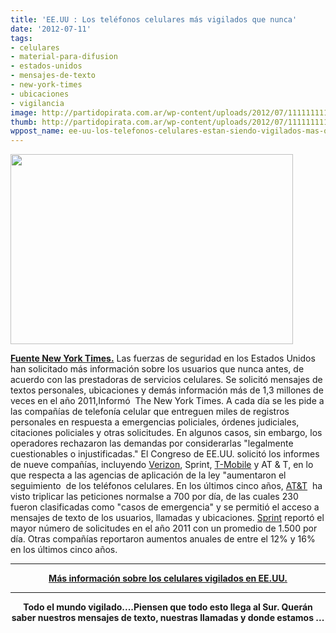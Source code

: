 ```yaml
---
title: 'EE.UU : Los teléfonos celulares más vigilados que nunca'
date: '2012-07-11'
tags:
- celulares
- material-para-difusion
- estados-unidos
- mensajes-de-texto
- new-york-times
- ubicaciones
- vigilancia
image: http://partidopirata.com.ar/wp-content/uploads/2012/07/111111111111111xperia_x2_man_talking_on_phone110705190845-scaled1000.jpg
thumb: http://partidopirata.com.ar/wp-content/uploads/2012/07/111111111111111xperia_x2_man_talking_on_phone110705190845-scaled1000-150x150.jpg
wppost_name: ee-uu-los-telefonos-celulares-estan-siendo-vigilados-mas-que-nunca
---
```


<strong></strong><a href="http://partidopirata.com.ar/wp-content/uploads/2012/07/111111111111111xperia_x2_man_talking_on_phone110705190845-scaled1000.jpg"><img class="aligncenter  wp-image-5203" title="Teléfono Celular" src="http://partidopirata.com.ar/wp-content/uploads/2012/07/111111111111111xperia_x2_man_talking_on_phone110705190845-scaled1000.jpg" alt="" width="452" height="304" /></a>

<strong><a href="http://www.nytimes.com/2012/07/09/us/cell-carriers-see-uptick-in-requests-to-aid-surveillance.html?_r=4&amp;pagewanted=all" target="_blank">Fuente New York Times.</a></strong>
Las fuerzas de seguridad en los Estados Unidos han solicitado más información sobre los usuarios que nunca antes, de acuerdo con las prestadoras de servicios celulares. Se solicitó mensajes de textos personales, ubicaciones y demás información más de 1,3 millones de veces en el año 2011,Informó  The New York Times. A cada día se les pide a las compañías de telefonía celular que entreguen miles de registros personales en respuesta a emergencias policiales, órdenes judiciales, citaciones policiales y otras solicitudes. En algunos casos, sin embargo, los operadores rechazaron las demandas por considerarlas "legalmente cuestionables o injustificadas." El Congreso de EE.UU. solicitó los informes de nueve compañías, incluyendo <a href="http://www.bgr.com/tag/verizon">Verizon</a>, Sprint, <a href="http://www.bgr.com/tag/t-mobile">T-Mobile</a> y AT &amp; T, en lo que respecta a las agencias de aplicación de la ley "aumentaron el seguimiento  de los teléfonos celulares. En los últimos cinco años, <a href="http://www.bgr.com/tag/att">AT&amp;T</a>  ha visto triplicar las peticiones normalse a 700 por día, de las cuales 230 fueron clasificadas como "casos de emergencia" y se permitió el acceso a mensajes de texto de los usuarios, llamadas y ubicaciones. <a href="http://www.bgr.com/tag/sprint">Sprint</a> reportó el mayor número de solicitudes en el año 2011 con un promedio de 1.500 por día. Otras compañías reportaron aumentos anuales de entre el 12% y 16% en los últimos cinco años.

<hr />
<p style="text-align: center;"><strong><a href="http://partidopirata.com.ar/5208/cine-debate-en-la-sala-alberdi-12-de-julio-20-hs-la-patagonia-rebelde">Más información sobre los celulares vigilados en EE.UU.</a></strong></p>


<hr />
<p style="text-align: center;"><strong>Todo el mundo vigilado....Piensen que todo esto llega al Sur. Querán saber nuestros mensajes de texto, nuestras llamadas y donde estamos ...</strong></p>
